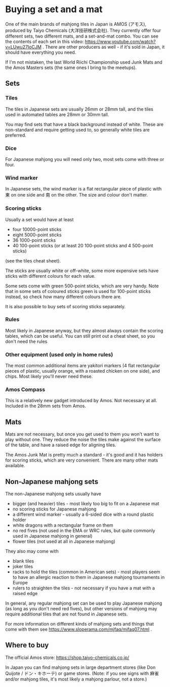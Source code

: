 # Buying a set and a mat

One of the main brands of mahjong tiles in Japan is AMOS (アモス), produced by Taiyo Chemicals (大洋技研株式会社). They currently offer four different sets, two different mats, and a set-and-mat combo. You can see the contents of each set in this video: https://www.youtube.com/watch?v=LUwu27IoCJM . There are other producers as well - if it's sold in Japan, it should have everything you need.

If I'm not mistaken, the last World Riichi Championship used Junk Mats and the Amos Masters sets (the same ones I bring to the meetups).

## Sets

### Tiles

The tiles in Japanese sets are usually 26mm or 28mm tall, and the tiles used in automated tables are 28mm or 30mm tall.

You may find sets that have a black background instead of white. These are non-standard and require getting used to, so generally white tiles are preferred.

### Dice

For Japanese mahjong you will need only two, most sets come with three or four.

### Wind marker

In Japanese sets, the wind marker is a flat rectangular piece of plastic with 東 on one side and 南 on the other. The size and colour don't matter.

### Scoring sticks

Usually a set would have at least
- four 10000-point sticks
- eight 5000-point sticks
- 36 1000-point sticks
- 40 100-point sticks (or at least 20 100-point sticks and 4 500-point sticks)

(see the tiles cheat sheet).

The sticks are usually white or off-white, some more expensive sets have sticks with different colours for each value.

Some sets come with green 500-point sticks, which are very handy. Note that in some sets of coloured sticks green is used for 100-point sticks instead, so check how many different colours there are.

It is also possible to buy sets of scoring sticks separately.

### Rules

Most likely in Japanese anyway, but they almost always contain the scoring tables, which can be useful. You can still print out a cheat sheet, so you don't need the rules

### Other equipment (used only in home rules)

The most common additional items are yakitori markers (4 flat rectangular pieces of plastic, usually orange, with a roasted chicken on one side), and chips. Most likely you'll never need these.

### Amos Compass

This is a relatively new gadget introduced by Amos. Not necessary at all. Included in the 28mm sets from Amos.

## Mats

Mats are not necessary, but once you get used to them you won't want to play without one. They reduce the noise the tiles make against the surface of the table, and have a raised edge for aligning tiles.

The Amos Junk Mat is pretty much a standard - it's good and it has holders for scoring sticks, which are very convenient. There are many other mats available.

## Non-Japanese mahjong sets

The non-Japanese mahjong sets usually have
- bigger (and heavier) tiles - most likely too big to fit on a Japanese mat
- no scoring sticks for Japanese mahjong
- a different wind marker - usually a 6-sided dice with a round plastic holder
- white dragons with a rectangular frame on them
- no red fives (not used in the EMA or WRC rules, but quite commonly used in Japanese mahjong in general)
- flower tiles (not used at all in Japanese mahjong)

They also may come with
- blank tiles
- joker tiles
- racks to hold the tiles (common in American sets) - most players seem to have an allergic reaction to them in Japanese mahjong tournaments in Europe
- rulers to straighten the tiles - not necessary if you have a mat with a raised edge

In general, any regular mahjong set can be used to play Japanese mahjong (as long as you don't need red fives), but other versions of mahjong may require additional tiles that are not found in Japanese sets.

For more information on different kinds of mahjong sets and things that come with them see https://www.sloperama.com/mjfaq/mjfaq07.html .

## Where to buy

The official Amos store: https://shop.taiyo-chemicals.co.jp/

In Japan you can find mahjong sets in large department stores (like Don Quijote / ドン・キホーテ) or game stores. (Note: if you see signs with 麻雀 and/or mahjong tiles, it's most likely a mahjong parlour, not a store.)
